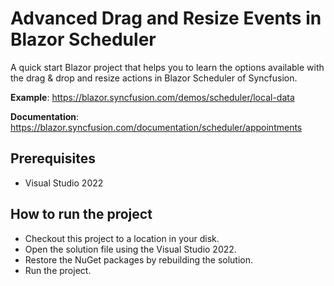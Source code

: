 # Advanced Drag and Resize Events in Blazor Scheduler

A quick start Blazor project that helps you to learn the options available with the drag &amp; drop and resize actions in Blazor Scheduler of Syncfusion.

**Example**: https://blazor.syncfusion.com/demos/scheduler/local-data  

**Documentation**: https://blazor.syncfusion.com/documentation/scheduler/appointments 

## Prerequisites

* Visual Studio 2022

## How to run the project

* Checkout this project to a location in your disk.
* Open the solution file using the Visual Studio 2022.
* Restore the NuGet packages by rebuilding the solution.
* Run the project.
